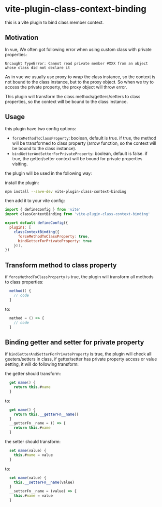 # vite-plugin-class-context-binding

this is a vite plugin to bind class member context.

## Motivation

In vue, We often got following error when using custom class with private properties:
```
Uncaught TypeError: Cannot read private member #XXX from an object whose class did not declare it
```

As in vue we usually use proxy to wrap the class instance, so the context is not bound to the class instance, but to the proxy object. So when we try to access the private property, the proxy object will throw error.

This plugin will transform the class methods/getters/setters to class properties, so the context will be bound to the class instance.

## Usage

this plugin have two config options:
- `forceMethodToClassProperty`: boolean, default is true. if true, the method will be transformed to class property (arrow function, so the context will be bound to the class instance).
- `bindGetterAndSetterForPrivateProperty`: boolean, default is false. if true, the getter/setter context will be bound for private properties visiting.

the plugin will be used in the following way:

install the plugin:

```bash
npm install --save-dev vite-plugin-class-context-binding
```

then add it to your vite config:

```javascript
import { defineConfig } from 'vite'
import classContextBinding from 'vite-plugin-class-context-binding'

export default defineConfig({
  plugins: [
    classContextBinding({
      forceMethodToClassProperty: true, 
      bindGetterForPrivateProperty: true 
    })],
})
```

## Transform method to class property

if `forceMethodToClassProperty` is true, the plugin will transform all methods to class properties:
```javascript
  method() {
    // code
  }
```
to:
```javascript
  method = () => {
    // code
  }
```

## Binding getter and setter for private property

if `bindGetterAndSetterForPrivateProperty` is true, the plugin will check all geeters/setters in class, if getter/setter has private property access or value setting, it will do following transform:

the getter should transform:
```javascript
  get name() {
    return this.#name
  }
```
to:
```javascript
  get name() {
    return this.__getterFn__name()
  }
  __getterFn__name = () => {
    return this.#name
  }
```


the setter should transform:
```javascript
  set name(value) {
    this.#name = value
  }
```
to:
```javascript
  set name(value) {
    this.__setterFn__name(value)
  }
  __setterFn__name = (value) => {
    this.#name = value
  }
```
